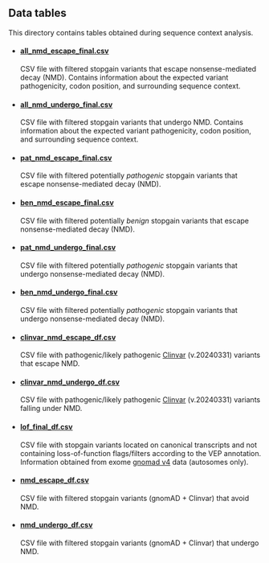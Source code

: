 ## Data tables  
This directory contains tables obtained during sequence context analysis.  
  
* #### [all_nmd_escape_final.csv](all_nmd_escape_final.csv)  
  CSV file with filtered stopgain variants that escape nonsense-mediated decay (NMD). Contains information about the expected variant pathogenicity, codon position, and surrounding sequence context.  
    
  
* #### [all_nmd_undergo_final.csv](all_nmd_undergo_final.csv)  
  CSV file with filtered stopgain variants that undergo NMD. Contains information about the expected variant pathogenicity, codon position, and surrounding sequence context.  

     
* #### [pat_nmd_escape_final.csv](pat_nmd_escape_final.csv)  
  CSV file with filtered potentially _pathogenic_ stopgain variants that escape nonsense-mediated decay (NMD).

    
* #### [ben_nmd_escape_final.csv](ben_nmd_escape_final.csv)  
  CSV file with filtered potentially _benign_ stopgain variants that escape nonsense-mediated decay (NMD).     
   
    
* #### [pat_nmd_undergo_final.csv](pat_nmd_undergo_final.csv)  
  CSV file with filtered potentially _pathogenic_ stopgain variants that undergo nonsense-mediated decay (NMD).

   
* #### [ben_nmd_undergo_final.csv](ben_nmd_undergo_final.csv)  
  CSV file with filtered potentially _pathogenic_ stopgain variants that undergo nonsense-mediated decay (NMD).     

         
* #### [clinvar_nmd_escape_df.csv](clinvar_nmd_escape_df.csv)  
  CSV file with pathogenic/likely pathogenic [Clinvar](https://ftp.ncbi.nlm.nih.gov/pub/clinvar/vcf_GRCh38/) (v.20240331) variants that escape NMD.   

    
* #### [clinvar_nmd_undergo_df.csv](clinvar_nmd_undergo_df.csv)  
  CSV file with pathogenic/likely pathogenic [Clinvar](https://ftp.ncbi.nlm.nih.gov/pub/clinvar/vcf_GRCh38/) (v.20240331) variants falling under NMD.    

    
* #### [lof_final_df.csv](lof_final_df.csv)  
  CSV file with stopgain variants located on canonical transcripts and not containing loss-of-function flags/filters according to the VEP annotation. Information obtained from exome [gnomad v4](https://gnomad.broadinstitute.org/downloads#v4) data (autosomes only).  

    
* #### [nmd_escape_df.csv](nmd_escape_df.csv)  
  CSV file with filtered stopgain variants (gnomAD + Clinvar) that avoid NMD.  

    
* #### [nmd_undergo_df.csv](nmd_undergo_df.csv)
  CSV file with filtered stopgain variants  (gnomAD + Clinvar) that undergo NMD.  

